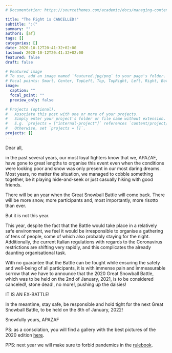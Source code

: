 ```yaml
---
# Documentation: https://sourcethemes.com/academic/docs/managing-content/

title: "The Fight is CANCELLED!"
subtitle: ":("
summary: ""
authors: [af]
tags: []
categories: []
date: 2020-10-12T20:41:32+02:00
lastmod: 2020-10-12T20:41:32+02:00
featured: false
draft: false

# Featured image
# To use, add an image named `featured.jpg/png` to your page's folder.
# Focal points: Smart, Center, TopLeft, Top, TopRight, Left, Right, BottomLeft, Bottom, BottomRight.
image:
  caption: ""
  focal_point: ""
  preview_only: false

# Projects (optional).
#   Associate this post with one or more of your projects.
#   Simply enter your project's folder or file name without extension.
#   E.g. `projects = ["internal-project"]` references `content/project/deep-learning/index.md`.
#   Otherwise, set `projects = []`.
projects: []
---
```


Dear all,

in the past several years, our most loyal fighters know that we, APAZAF, have gone to great lengths to organise this event even when the conditions were looking poor and snow was only present in our most daring dreams.
Most years, no matter the situation, we managed to cobble something together, be it playing hide-and-seek or just casually hiking with good friends.

There will be an year when the Great Snowball Battle will come back.
There will be more snow, more participants and, most importantly, more risotto than ever.

But it is not this year.

This year, despite the fact that the Battle would take place in a relatively safe environment, we feel it would be irresponsible to organise a gathering of tens of people, some of which also probably staying for the night.
Additionally, the current Italian regulations with regards to the Coronavirus restrictions are shifting very rapidly, and this complicates the already daunting organisational task.

With no guarantee that the Battle can be fought while ensuring the safety and well-being of all participants, it is with immense pain and immeasurable sorrow that we have to announce that the 2020 Great Snowball Battle, which was to be held on the 2nd of January, 2021, is to be considered canceled!, stone dead!, no more!, pushing up the daisies!

IT IS AN EX-BATTLE!

In the meantime, stay safe, be responsible and hold tight for the next Great Snowball Battle, to be held on the 8th of January, 2022!

Snowfully yours, APAZAF

PS: as a consolation, you will find a gallery with the best pictures of the 2020 edition [here](/gallery).

PPS: next year we will make sure to forbid pandemics in the [rulebook](/rules).